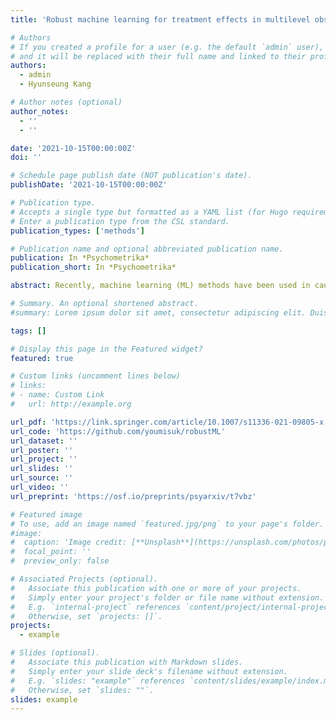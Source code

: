 ```yaml
---
title: 'Robust machine learning for treatment effects in multilevel observational studies under cluster-level unmeasured confounding'

# Authors
# If you created a profile for a user (e.g. the default `admin` user), write the username (folder name) here
# and it will be replaced with their full name and linked to their profile.
authors:
  - admin
  - Hyunseung Kang

# Author notes (optional)
author_notes:
  - ''
  - ''

date: '2021-10-15T00:00:00Z'
doi: ''

# Schedule page publish date (NOT publication's date).
publishDate: '2021-10-15T00:00:00Z'

# Publication type.
# Accepts a single type but formatted as a YAML list (for Hugo requirements).
# Enter a publication type from the CSL standard.
publication_types: ['methods']

# Publication name and optional abbreviated publication name.
publication: In *Psychometrika*
publication_short: In *Psychometrika*

abstract: Recently, machine learning (ML) methods have been used in causal inference to estimate treatment effects in order to reduce concerns for model mis-specification. However, many ML methods require that all confounders are measured to consistently estimate treatment effects. In this paper, we propose a family of ML methods that estimate treatment effects in the presence of cluster-level unmeasured confounders, a type of unmeasured confounders that are shared within each cluster and are common in multilevel observational studies. We show through simulation studies that our proposed methods are robust from biases from unmeasured cluster-level confounders in a variety of multilevel observational studies. We also examine the effect of taking an algebra course on math achievement scores from the Early Childhood Longitudinal Study, a multilevel observational educational study, using our methods. The proposed methods are available in the CURobustML R package.

# Summary. An optional shortened abstract.
#summary: Lorem ipsum dolor sit amet, consectetur adipiscing elit. Duis posuere tellus ac convallis placerat. Proin tincidunt magna sed ex sollicitudin condimentum.

tags: []

# Display this page in the Featured widget?
featured: true

# Custom links (uncomment lines below)
# links:
# - name: Custom Link
#   url: http://example.org

url_pdf: 'https://link.springer.com/article/10.1007/s11336-021-09805-x'
url_code: 'https://github.com/youmisuk/robustML'
url_dataset: ''
url_poster: ''
url_project: ''
url_slides: ''
url_source: ''
url_video: ''
url_preprint: 'https://osf.io/preprints/psyarxiv/t7vbz'

# Featured image
# To use, add an image named `featured.jpg/png` to your page's folder.
#image:
#  caption: 'Image credit: [**Unsplash**](https://unsplash.com/photos/pLCdAaMFLTE)'
#  focal_point: ''
#  preview_only: false

# Associated Projects (optional).
#   Associate this publication with one or more of your projects.
#   Simply enter your project's folder or file name without extension.
#   E.g. `internal-project` references `content/project/internal-project/index.md`.
#   Otherwise, set `projects: []`.
projects:
  - example

# Slides (optional).
#   Associate this publication with Markdown slides.
#   Simply enter your slide deck's filename without extension.
#   E.g. `slides: "example"` references `content/slides/example/index.md`.
#   Otherwise, set `slides: ""`.
slides: example
---
```


